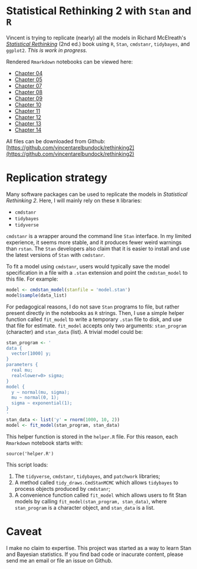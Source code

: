 # Statistical Rethinking 2 with `Stan` and `R`

Vincent is trying to replicate (nearly) all the models in Richard McElreath's [*Statistical Rethinking*](https://xcelab.net/rm/statistical-rethinking/) (2nd ed.) book using `R`, `Stan`, `cmdstanr`, `tidybayes`, and `ggplot2`. *This is work in progress.*

Rendered `Rmarkdown` notebooks can be viewed here:

* [Chapter 04](https://vincentarelbundock.github.io/rethinking2/04.html)
* [Chapter 05](https://vincentarelbundock.github.io/rethinking2/05.html)
* [Chapter 07](https://vincentarelbundock.github.io/rethinking2/07.html)
* [Chapter 08](https://vincentarelbundock.github.io/rethinking2/08.html)
* [Chapter 09](https://vincentarelbundock.github.io/rethinking2/09.html)
* [Chapter 10](https://vincentarelbundock.github.io/rethinking2/10.html)
* [Chapter 11](https://vincentarelbundock.github.io/rethinking2/11.html)
* [Chapter 12](https://vincentarelbundock.github.io/rethinking2/12.html)
* [Chapter 13](https://vincentarelbundock.github.io/rethinking2/13.html)
* [Chapter 14](https://vincentarelbundock.github.io/rethinking2/14.html)

All files can be downloaded from Github: [https://github.com/vincentarelbundock/rethinking2](https://github.com/vincentarelbundock/rethinking2)

# Replication strategy

Many software packages can be used to replicate the models in *Statistical Rethinking 2*. Here, I will mainly rely on these `R` libraries:

* `cmdstanr`
* `tidybayes`
* `tidyverse`

`cmdstanr` is a wrapper around the command line `Stan` interface. In my limited experience, it seems more stable, and it produces fewer weird warnings than `rstan`. The `Stan` developers also claim that it is easier to install and use the latest versions of `Stan` with `cmdstanr`.

To fit a model using `cmdstanr`, users would typically save the model specification in a file with a `.stan` extension and point the `cmdstan_model` to this file. For example:

```r
model <- cmdstan_model(stanfile = 'model.stan')
model$sample(data_list)
```

For pedagogical reasons, I do not save `Stan` programs to file, but rather present directly in the notebooks as `R` strings. Then, I use a simple helper function called `fit_model` to write a temporary `.stan` file to disk, and use that file for estimate. `fit_model` accepts only two arguments: `stan_program` (character) and `stan_data` (list). A trivial model could be:

```r
stan_program <- '
data {
  vector[1000] y;
}
parameters {
  real mu;
  real<lower=0> sigma;
}
model {
  y ~ normal(mu, sigma);
  mu ~ normal(0, 1);
  sigma ~ exponential(1);
}
'
stan_data <- list('y' = rnorm(1000, 10, 2))
model <- fit_model(stan_program, stan_data)
```

This helper function is stored in the `helper.R` file. For this reason, each `Rmarkdown` notebook starts with:

`source('helper.R')`

This script loads:

1. The `tidyverse`, `cmdstanr`, `tidybayes`, and `patchwork` libraries; 
2. A method called `tidy_draws.CmdStanMCMC` which allows `tidybayes` to process objects produced by `cmdstanr`; 
3. A convenience function called `fit_model` which allows users to fit Stan models by calling `fit_model(stan_program, stan_data)`, where `stan_program` is a character object, and `stan_data` is a list.

# Caveat

I make no claim to expertise. This project was started as a way to learn Stan and Bayesian statistics. If you find bad code or inacurate content, please send me an email or file an issue on Github.

